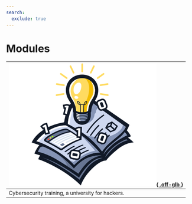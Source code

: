 ```yaml
---
search:
  exclude: true
---
```


# Modules

| [![](assets/logo.svg){ .off-glb }](https://academy.hackthebox.com/catalogue) |
|:---|
| Cybersecurity training, a university for hackers. |
